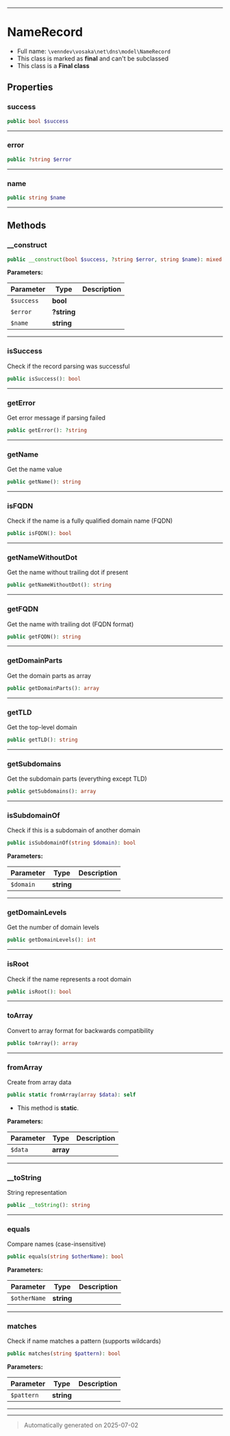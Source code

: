 ***

# NameRecord





* Full name: `\venndev\vosaka\net\dns\model\NameRecord`
* This class is marked as **final** and can't be subclassed
* This class is a **Final class**



## Properties


### success



```php
public bool $success
```






***

### error



```php
public ?string $error
```






***

### name



```php
public string $name
```






***

## Methods


### __construct



```php
public __construct(bool $success, ?string $error, string $name): mixed
```








**Parameters:**

| Parameter | Type | Description |
|-----------|------|-------------|
| `$success` | **bool** |  |
| `$error` | **?string** |  |
| `$name` | **string** |  |





***

### isSuccess

Check if the record parsing was successful

```php
public isSuccess(): bool
```












***

### getError

Get error message if parsing failed

```php
public getError(): ?string
```












***

### getName

Get the name value

```php
public getName(): string
```












***

### isFQDN

Check if the name is a fully qualified domain name (FQDN)

```php
public isFQDN(): bool
```












***

### getNameWithoutDot

Get the name without trailing dot if present

```php
public getNameWithoutDot(): string
```












***

### getFQDN

Get the name with trailing dot (FQDN format)

```php
public getFQDN(): string
```












***

### getDomainParts

Get the domain parts as array

```php
public getDomainParts(): array
```












***

### getTLD

Get the top-level domain

```php
public getTLD(): string
```












***

### getSubdomains

Get the subdomain parts (everything except TLD)

```php
public getSubdomains(): array
```












***

### isSubdomainOf

Check if this is a subdomain of another domain

```php
public isSubdomainOf(string $domain): bool
```








**Parameters:**

| Parameter | Type | Description |
|-----------|------|-------------|
| `$domain` | **string** |  |





***

### getDomainLevels

Get the number of domain levels

```php
public getDomainLevels(): int
```












***

### isRoot

Check if the name represents a root domain

```php
public isRoot(): bool
```












***

### toArray

Convert to array format for backwards compatibility

```php
public toArray(): array
```












***

### fromArray

Create from array data

```php
public static fromArray(array $data): self
```



* This method is **static**.




**Parameters:**

| Parameter | Type | Description |
|-----------|------|-------------|
| `$data` | **array** |  |





***

### __toString

String representation

```php
public __toString(): string
```












***

### equals

Compare names (case-insensitive)

```php
public equals(string $otherName): bool
```








**Parameters:**

| Parameter | Type | Description |
|-----------|------|-------------|
| `$otherName` | **string** |  |





***

### matches

Check if name matches a pattern (supports wildcards)

```php
public matches(string $pattern): bool
```








**Parameters:**

| Parameter | Type | Description |
|-----------|------|-------------|
| `$pattern` | **string** |  |





***


***
> Automatically generated on 2025-07-02
